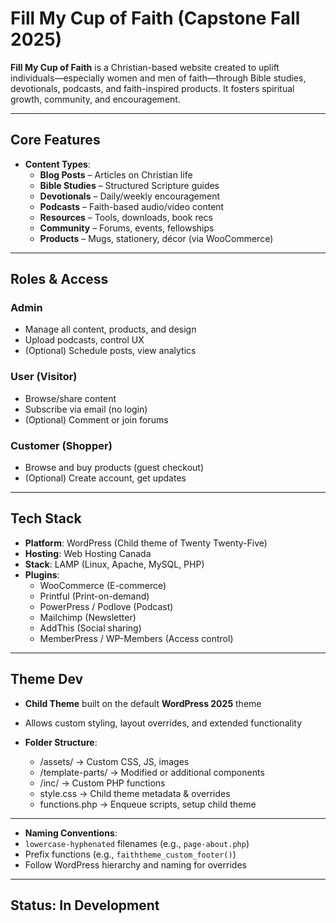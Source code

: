 # Fill My Cup of Faith (Capstone Fall 2025)

**Fill My Cup of Faith** is a Christian-based website created to uplift individuals—especially women and men of faith—through Bible studies, devotionals, podcasts, and faith-inspired products. It fosters spiritual growth, community, and encouragement.

---

## Core Features

- **Content Types**:
  - **Blog Posts** – Articles on Christian life
  - **Bible Studies** – Structured Scripture guides
  - **Devotionals** – Daily/weekly encouragement
  - **Podcasts** – Faith-based audio/video content
  - **Resources** – Tools, downloads, book recs
  - **Community** – Forums, events, fellowships
  - **Products** – Mugs, stationery, décor (via WooCommerce)

---

## Roles & Access

### Admin
- Manage all content, products, and design
- Upload podcasts, control UX
- (Optional) Schedule posts, view analytics

### User (Visitor)
- Browse/share content
- Subscribe via email (no login)
- (Optional) Comment or join forums

### Customer (Shopper)
- Browse and buy products (guest checkout)
- (Optional) Create account, get updates

---

## Tech Stack

- **Platform**: WordPress (Child theme of Twenty Twenty-Five)  
- **Hosting**: Web Hosting Canada  
- **Stack**: LAMP (Linux, Apache, MySQL, PHP)  
- **Plugins**:
  - WooCommerce (E-commerce)
  - Printful (Print-on-demand)
  - PowerPress / Podlove (Podcast)
  - Mailchimp (Newsletter)
  - AddThis (Social sharing)
  - MemberPress / WP-Members (Access control)

---

## Theme Dev

- **Child Theme** built on the default **WordPress 2025** theme
- Allows custom styling, layout overrides, and extended functionality
- **Folder Structure**:

  - /assets/ → Custom CSS, JS, images
  - /template-parts/ → Modified or additional components
  - /inc/ → Custom PHP functions
  - style.css → Child theme metadata & overrides
  - functions.php → Enqueue scripts, setup child theme
---

- **Naming Conventions**:
- `lowercase-hyphenated` filenames (e.g., `page-about.php`)
- Prefix functions (e.g., `faiththeme_custom_footer()`)
- Follow WordPress hierarchy and naming for overrides

---

## Status: In Development
